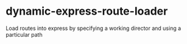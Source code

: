# dynamic-express-route-loader
Load routes into express by specifying a working director and using a particular path
